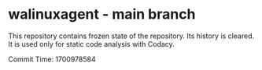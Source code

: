 # walinuxagent - main branch

This repository contains frozen state of the repository.
Its history is cleared. It is used only for static code
analysis with Codacy.

Commit Time: 1700978584